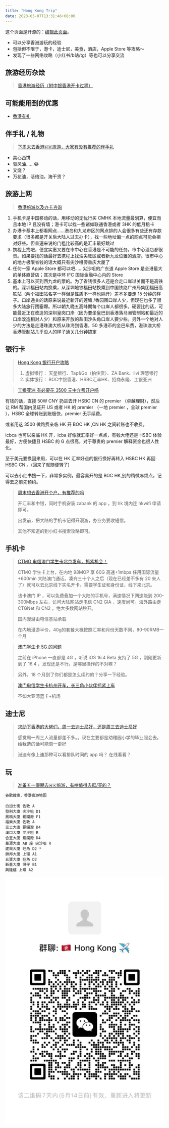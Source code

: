 ```yaml
---
title: "Hong Kong Trip"
date: 2023-05-07T13:31:46+08:00
---
```


这个页面是开源的：[编辑此页面][opensource]。

* 可以分享香港游玩的经验
* 包括但不限于，港卡，迪士尼，美食，酒店，Apple Store 等攻略～
* 发现了一些网络攻略（小红书/b站/tg）等也可以分享交流

## 旅游经历杂烩

> [香港旅游经历（附中银香港开卡过程）](https://www.v2ex.com/t/926156)

## 可能能用到的优惠

* [香港有礼](https://www.xiaohongshu.com/explore/6452592d000000001303d069)

## 伴手礼 / 礼物

> [下周末去香港🇭🇰旅游，大家有没有推荐的伴手礼](https://www.v2ex.com/t/939638#reply8)

* 美心西饼
* 驱风油……😂
* 叉烧？
* 万花油，活络油，海干货？

## 旅游上网

> [香港旅游以及办卡咨询](https://www.v2ex.com/t/928148)

1. 手机卡是中国移动的话，用移动的无忧行买 CMHK 本地流量最划算，便宜而且本地 IP 且没有墙；港卡可以找一些诸如联通香港或者 3HK 的低月租卡
2. 办港卡基本上都看网点……港岛和九龙市区的网点排的人会很多有些还有存款要求（很多都是开关后大陆人过去办卡），找一些地址偏一点的网点可能会相对好些。但普遍来说的门槛比较高的是汇丰最好跳过
3. 携程上找吧，便宜实惠又要在市中心在香港是不可能的任务。市中心酒店都很贵。如果要找的话最好去携程上找油尖旺区或者新九龙位置的酒店。很市中心的地方极限省钱的话大概只有尖沙咀旁重庆大厦了
4. 任何一家 Apple Store 都可以吧……尖沙咀的广东道 Apple Store 是全港最大的单体直营店；其次是中环 IFC 国际金融中心内的 Store
5. 基本上可以买到西九龙的票的。为了省钱很多人还是会走口岸过关而不是高铁的。深圳福田站内换乘，从深圳地铁福田站换乘到中国铁路广州局集团福田高铁站（两个福田站名字一样但是性质不一样也隔开）差不多要走 15 分钟的样子。口岸通关的话原来说最近新开的莲塘 /香园围口岸人少，但现在也多了很多大陆旅行团塞爆。所以朝九晚五高峰期每个口岸人都很多。硬要比的话，可能最近正在改造的深圳皇岗口岸（因为要坐皇巴到香港落马洲管制站和最近的口岸改造相对人少）和原来开放的盐田沙头角口岸人要少些。另外一个绝对人少的方法是走港珠澳大桥从珠海到香港，50 多港币的金巴车费，港珠澳大桥香港管制站几乎没人的样子通关几分钟搞定

## 银行卡

> [Hong Kong 银行开户攻略](https://hezu.wiki/zh/实用工具区/香港银行开户攻略)
>
> 1. 虚拟银行：
> 天星银行、Tap&Go（拍住赏）、ZA Bank、livi 理慧银行
> 2. 实体银行：
> BOC中银香港、HSBC汇丰HK、招商永隆、工银亚洲

> [工银亚洲 有必要花 3500 元中介费开户吗](https://www.v2ex.com/t/926940#reply46)

有钱的话，直接 50W CNY 扔进去开 HSBC CN 的 premier （卓越理财），然后让 RM 帮国内见证开 US 或者 HK 的 premier （一地 premier ，全球 premier ），HSBC 全球转账到账极快，premier 无手续费。

或者用这 3500 做路费亲临 HK 开 BOC HK ,CN HK 之间转账也不收费。

icbca 也可以亲临 HK 开，icba 好像就汇率好一点点，有钱大佬还是 HSBC 体验最好，方便快捷且 HSBC 的 G 点很高，对于尊贵的 premier 解释资金也很人性化。

至于美元要换回来用，可以在 HK 汇率好点的银行换好再转入 HSBC HK 再回 HSBC CN 。(回来了就随便转了)

可以去小红书搜一下，非常多实例，最容易开的是 BOC HK,别的稍微麻烦点，记得去之前先预约。

> [周末想去香港开个户，有推荐的吗](https://www.v2ex.com/t/922379)
>
> 开汇丰和中银，同时手机安装 zabank 的 app ，到 hk 境内连 hkwifi 申请即可。
>
> 出发前，把大陆的手机卡记得开漫游，办业务要收短信。
> 
> 其他不知道的到小红书搜索攻略即可。


## 手机卡

> [CTMO 电信澳门学生卡北京发车，抓紧机会！](https://v2ex.com/t/932712)
>
> CTMO 学生卡上台，在内地 98MOP 享 60G 高速+1mbps 任用国际流量+600min 大陆澳门通话。凑齐三十个人之后（现在已经差不多有 20 来人了）就可以去北京线下实名开卡。需要学生证和身份证，线下来北京。
>
> 该卡澳门 IP ，可以免费叠加一个大陆的手机号，满速情况下网速能到 200-300Mbps 左右，访问大陆网站走电信 CN2 GIA ，速度尚可。海外路由走 CTGNet 和 CN2 ，绝大多数网站秒开。
>
> 国内漫游由电信基站承载
>
> 在内地漫游半价，40g的套餐大概按照汇率和月份天数不同，80-90RMB一个月

> [澳门学生卡 5G 的问题](https://www.v2ex.com/t/916940)
>
> 之前在 iPhone 一直都是 4G ，听说 iOS 16.4 Beta 支持了 5G ，刚刚更新到了 16.4 ，发现还是不行。是哪里操作的不对嘛？
>
> 另外，18 个月到了你们都是怎么续约的？分享一下经验。

> [澳门电信学生卡杭州开车，长三角小伙伴抓紧上车](https://www.v2ex.com/t/933134)
>
> 不如大亚湾蓝卡+机场

<!-- 公告:
    ￼本次办卡需要本人学生证和身份证，学信网在籍亦可。现场要二次实名和拍现场照，想要云开的兄弟自觉退群吧

    ￼开卡方式是经理从澳门空降到北京，大约会停留一到两天给大家开卡，因此需要我们一起给经理报销往返路费及食宿费等，预估每人不超过100元，不能接受的兄弟自行退群吧。

    ￼目前决定的开卡套餐为CTMO 188MOP的学生套餐，在内地98MOP即可享60G高速+1mbps任用漫游流量+600min大陆澳门通话。具体办理方法会在人凑齐之后公布

    ￼目前时间暂定是5.6和5.7两天，具体地点待定。

    ￼等会儿我要开一个接龙，确定有多少人真的要去办，防止经理白跑一趟，我开个群收款，接了龙的人每个人付100，拿来报销经理来北京的费用
-->

## 迪士尼

> [求助下香港的大佬们，周一去迪士尼好，还是周三去迪士尼好](https://www.v2ex.com/t/937160#reply2)
>
> 感觉周一周三人流量都差不多。。现在主要都是幼稚园小学的毕业照会去。给我选的话可能周一更好
>
> 港迪有像上迪那种可以看排队时间的 app 吗？ 在线看看？

## 玩

> [准备五一假期去🇭🇰旅游，有啥值得去逛/买的？](https://www.v2ex.com/t/929079#reply5)

```txt
谷歌搜索，香港夜游地图

白加士街 佐敦 A
發利大廈 尖沙咀 D1
鳳鳴大廈 銅鑼灣 F1
福樂大廈 佐敦 A
富士大廈 銅鑼灣 D4
漢口大廈 尖沙咀 R
合宜大廈 銅鑼灣 D4
華源大廈 AB 座 尖沙咀 R
建興大廈 旺角 D2 *
錦邦大廈 上環 A1
五寶大廈 旺角 D2
新基大廈 灣仔 B1
興隆樓 上環 A2
```

![WeChat QR Code](wechat-group.jpg)

[opensource]: https://github.com/yongfrank/yongfrank.github.io/edit/main/content/posts/hongkong-trip/index.md
